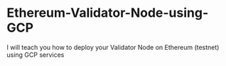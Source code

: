 # Ethereum-Validator-Node-using-GCP
I will teach you how to deploy your Validator Node on Ethereum (testnet) using GCP services
